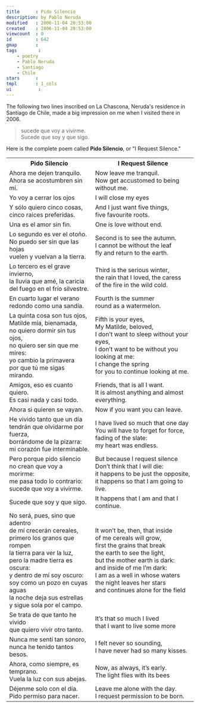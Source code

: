 ```yaml
---
title      : Pido Silencio
description: by Pablo Neruda
modified   : 2006-11-04 20:53:00
created    : 2006-11-04 20:53:00
viewcount  : 0
id         : 642
gmap       : 
tags        :
    - poetry
    - Pablo Neruda
    - Santiago
    - Chile
stars      : 
tmpl       : 1_cols
ui			: 
---
```


The following two lines inscribed on La Chascona, Neruda's residence in Santiago de Chile, made a big impression on me when I visited there in 2006.

> sucede que voy a vivirme.  
> Sucede que soy y que sigo.

Here is the complete poem called **Pido Silencio**, or "I Request Silence."

<table border=0 cellspacing=0 cellpadding=3 style="border: none;">

<tr>
<th>Pido Silencio</th>
<th>I Request Silence</th>
</tr>

<tr>
<td>
Ahora me dejen tranquilo. <br>
Ahora se acostumbren sin mí.
</td>
<td>
Now leave me tranquil.<br>
Now get accustomed to being without me.
</td>
</tr>

<tr>
<td>Yo voy a cerrar los ojos</td>
<td>I will close my eyes </td>
</tr>

<tr>
<td>
Y sólo quiero cinco cosas, <br>
cinco raices preferidas.
</td>
<td>
And I just want five things, <br>
five favourite roots. 
</td>
</tr>

<tr>
<td>Una es el amor sin fin.</td>
<td>One is love without end.</td>
</tr>

<tr>
<td>
Lo segundo es ver el otoño.  <br>
No puedo ser sin que las hojas  <br>
vuelen y vuelvan a la tierra.
</td>
<td>
Second is to see the autumn. <br>
I cannot be without the leaf<br>
fly and return to the earth.
</td>
</tr>

<tr>
<td>
Lo tercero es el grave invierno, <br>
la lluvia que amé, la caricia <br>
del fuego en el frío silvestre.
</td>
<td>
Third is the serious winter, <br>
the rain that I loved, the caress <br>
of the fire in the wild cold.
</td>
</tr>

<tr>
<td>
En cuarto lugar el verano <br>
redondo como una sandía.
</td>
<td>
Fourth is the summer <br>
round as a watermelon. 
</td>
</tr>

<tr>
<td>
La quinta cosa son tus ojos,  <br>
Matilde mía, bienamada,  <br>
no quiero dormir sin tus ojos,  <br>
no quiero ser sin que me mires: <br>
yo cambio la primavera  <br>
por que tú me sigas mirando.
</td>
<td>
Fifth is your eyes,  <br>
My Matilde, beloved,  <br>
I don’t want to sleep without your eyes,  <br>
I don’t want to be without you looking at me:  <br>
I change the spring  <br>
for you to continue looking at me. 
</td>
</tr>

<tr>
<td>
Amigos, eso es cuanto quiero.  <br>
Es casi nada y casi todo.
</td>
<td>
Friends, that is all I want. <br>
It is almost anything and almost everything. 
</td>
</tr>

<tr>
<td>Ahora si quieren se vayan.</td>
<td>Now if you want you can leave.</td>
</tr>

<tr>
<td>
He vivido tanto que un día  <br>
tendrán que olvidarme por fuerza,  <br>
borrándome de la pizarra: <br>
mi corazón fue interminable.
</td>
<td>
I have lived so much that one day  <br>
You will have to forget for force,  <br>
fading of the slate:  <br>
my heart was endless. 
</td>
</tr>
<tr>
<td>
Pero porque pido silencio  <br>
no crean que voy a morirme: <br>
me pasa todo lo contrario: <br>
sucede que voy a vivirme.
</td>
<td>
But because I request silence  <br>
Don’t think that I will die:  <br>
it happens to be just the opposite,  <br>
it happens so that I am going to live. 
</td>
</tr>

<tr>
<td>
Sucede que soy y que sigo.
</td>
<td>
It happens that I am and that I continue. 
</td>
</tr>

<tr>
<td>
No será, pues, sino que adentro  <br>
de mí crecerán cereales,  <br>
primero los granos que rompen  <br>
la tierra para ver la luz,  <br>
pero la madre tierra es oscura: <br>
y dentro de mí soy oscuro: <br>
soy como un pozo en cuyas aguas  <br>
la noche deja sus estrellas  <br>
y sigue sola por el campo.
</td>
<td>
It won’t be, then, that inside  <br>
of me cereals will grow,  <br>
first the grains that break  <br>
the earth to see the light,  <br>
but the mother earth is dark:  <br>
and inside of me I’m dark:  <br>
I am as a well in whose waters  <br>
the night leaves her stars  <br>
and continues alone for the field 
</td>
</tr>

<tr>
<td>
Se trata de que tanto he vivido <br>
que quiero vivir otro tanto.
</td>
<td>
It’s that so much I lived  <br>
that I want to live some more 
</td>
</tr>

<tr>
<td>
Nunca me sentí tan sonoro,  <br>
nunca he tenido tantos besos.
</td>
<td>
I felt never so sounding,  <br>
I have never had so many kisses. 
</td>
</tr>

<tr>
<td>
Ahora, como siempre, es temprano.  <br>
Vuela la luz con sus abejas.
</td>
<td>
Now, as always, it’s early.  <br>
The light flies with its bees 
</td>
</tr>

<tr>
<td>
Déjenme solo con el día.  <br>
Pido permiso para nacer.
</td>
<td>
Leave me alone with the day.  <br>
I request permission to be born.
</td>
</tr>

</table>
